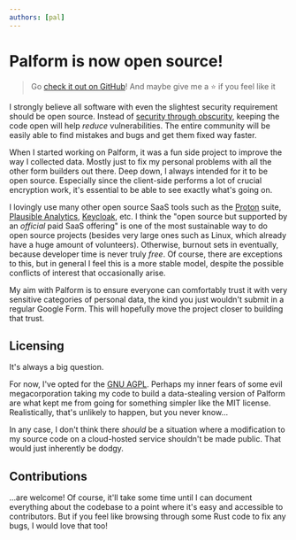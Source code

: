 ```yaml
---
authors: [pal]
---
```


# Palform is now open source!

> Go [check it out on GitHub](https://github.com/palform/palform/)! And maybe give me a :star: if you feel like it

I strongly believe all software with even the slightest security requirement should be open source. Instead of [security through obscurity](https://en.wikipedia.org/wiki/Security_through_obscurity), keeping the code open will help _reduce_ vulnerabilities. The entire community will be easily able to find mistakes and bugs and get them fixed way faster.

<!-- truncate -->

When I started working on Palform, it was a fun side project to improve the way I collected data. Mostly just to fix my personal problems with all the other form builders out there. Deep down, I always intended for it to be open source. Especially since the client-side performs a lot of crucial encryption work, it's essential to be able to see exactly what's going on.

I lovingly use many other open source SaaS tools such as the [Proton](https://proton.me/) suite, [Plausible Analytics](https://plausible.io), [Keycloak](https://www.keycloak.org/), etc. I think the "open source but supported by an _official_ paid SaaS offering" is one of the most sustainable way to do open source projects (besides very large ones such as Linux, which already have a huge amount of volunteers). Otherwise, burnout sets in eventually, because developer time is never truly _free_. Of course, there are exceptions to this, but in general I feel this is a more stable model, despite the possible conflicts of interest that occasionally arise.

My aim with Palform is to ensure everyone can comfortably trust it with very sensitive categories of personal data, the kind you just wouldn't submit in a regular Google Form. This will hopefully move the project closer to building that trust.

## Licensing

It's always a big question.

For now, I've opted for the [GNU AGPL](https://www.gnu.org/licenses/agpl-3.0.en.html). Perhaps my inner fears of some evil megacorporation taking my code to build a data-stealing version of Palform are what kept me from going for something simpler like the MIT license. Realistically, that's unlikely to happen, but you never know...

In any case, I don't think there _should_ be a situation where a modification to my source code on a cloud-hosted service shouldn't be made public. That would just inherently be dodgy.

## Contributions

...are welcome! Of course, it'll take some time until I can document everything about the codebase to a point where it's easy and accessible to contributors. But if you feel like browsing through some Rust code to fix any bugs, I would love that too!
